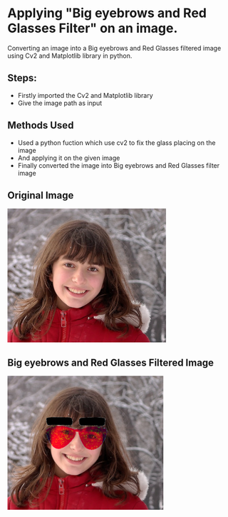 # Applying "Big eyebrows and Red Glasses Filter" on an image.

Converting an image into a Big eyebrows and Red Glasses filtered image using Cv2 and Matplotlib library in python.

## Steps:
* Firstly imported the Cv2 and Matplotlib library 
* Give the image path as input

## Methods Used
* Used a python fuction which use cv2 to fix the glass placing on the image
* And applying it on the given image
* Finally converted the image into Big eyebrows and Red Glasses filter image


## Original Image
<img src="Images/Image.jpg" height="300px">

## Big eyebrows and Red Glasses Filtered Image
<img src="Images/Big Eyebrows and Red Glass Filtered Image.png" height="300px">
